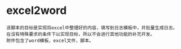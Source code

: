 # excel2word
    该脚本的目标是实现将excel中整理好的内容，填写到日志模板中，并批量生成日志。
    在没有特殊要求的条件下以实现目标，所以不会进行其他功能的补充开发。
    附件包含了word模板，excel文件，脚本。
    
